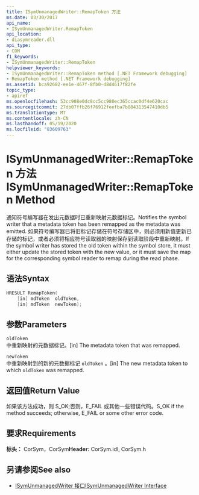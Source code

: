 ```yaml
---
title: ISymUnmanagedWriter::RemapToken 方法
ms.date: 03/30/2017
api_name:
- ISymUnmanagedWriter.RemapToken
api_location:
- diasymreader.dll
api_type:
- COM
f1_keywords:
- ISymUnmanagedWriter::RemapToken
helpviewer_keywords:
- ISymUnmanagedWriter::RemapToken method [.NET Framework debugging]
- RemapToken method [.NET Framework debugging]
ms.assetid: bca92682-ee1e-467f-8fb0-d8d4617f82fe
topic_type:
- apiref
ms.openlocfilehash: 53cc908e0dc8cc5cc980ec365ccac0df4e620cac
ms.sourcegitcommit: 27db07ffb26f76912feefba7b884313547410db5
ms.translationtype: MT
ms.contentlocale: zh-CN
ms.lasthandoff: 05/19/2020
ms.locfileid: "83609763"
---
```

# <a name="isymunmanagedwriterremaptoken-method"></a><span data-ttu-id="e8642-102">ISymUnmanagedWriter::RemapToken 方法</span><span class="sxs-lookup"><span data-stu-id="e8642-102">ISymUnmanagedWriter::RemapToken Method</span></span>
<span data-ttu-id="e8642-103">通知符号编写器在发出元数据时已重新映射元数据标记。</span><span class="sxs-lookup"><span data-stu-id="e8642-103">Notifies the symbol writer that a metadata token has been remapped as the metadata was emitted.</span></span> <span data-ttu-id="e8642-104">如果符号编写器已将旧标记存储在符号存储区中，则必须用新值更新已存储的标记，或者必须将相应符号读取器的映射保存到读取阶段中重新映射。</span><span class="sxs-lookup"><span data-stu-id="e8642-104">If the symbol writer has stored the old token within the symbol store, it must either update the stored token with the new value, or it must save the map for the corresponding symbol reader to remap during the read phase.</span></span>  
  
## <a name="syntax"></a><span data-ttu-id="e8642-105">语法</span><span class="sxs-lookup"><span data-stu-id="e8642-105">Syntax</span></span>  
  
```cpp  
HRESULT RemapToken(  
    [in] mdToken  oldToken,  
    [in] mdToken  newToken);  
```  
  
## <a name="parameters"></a><span data-ttu-id="e8642-106">参数</span><span class="sxs-lookup"><span data-stu-id="e8642-106">Parameters</span></span>  
 `oldToken`  
 <span data-ttu-id="e8642-107">中重新映射的元数据标记。</span><span class="sxs-lookup"><span data-stu-id="e8642-107">[in] The metadata token that was remapped.</span></span>  
  
 `newToken`  
 <span data-ttu-id="e8642-108">中重新映射到的新的元数据标记 `oldToken` 。</span><span class="sxs-lookup"><span data-stu-id="e8642-108">[in] The new metadata token to which `oldToken` was remapped.</span></span>  
  
## <a name="return-value"></a><span data-ttu-id="e8642-109">返回值</span><span class="sxs-lookup"><span data-stu-id="e8642-109">Return Value</span></span>  
 <span data-ttu-id="e8642-110">如果该方法成功，则 S_OK;否则，E_FAIL 或其他一些错误代码。</span><span class="sxs-lookup"><span data-stu-id="e8642-110">S_OK if the method succeeds; otherwise, E_FAIL or some other error code.</span></span>  
  
## <a name="requirements"></a><span data-ttu-id="e8642-111">要求</span><span class="sxs-lookup"><span data-stu-id="e8642-111">Requirements</span></span>  
 <span data-ttu-id="e8642-112">**标头：** CorSym，CorSym</span><span class="sxs-lookup"><span data-stu-id="e8642-112">**Header:** CorSym.idl, CorSym.h</span></span>  
  
## <a name="see-also"></a><span data-ttu-id="e8642-113">另请参阅</span><span class="sxs-lookup"><span data-stu-id="e8642-113">See also</span></span>

- [<span data-ttu-id="e8642-114">ISymUnmanagedWriter 接口</span><span class="sxs-lookup"><span data-stu-id="e8642-114">ISymUnmanagedWriter Interface</span></span>](isymunmanagedwriter-interface.md)

